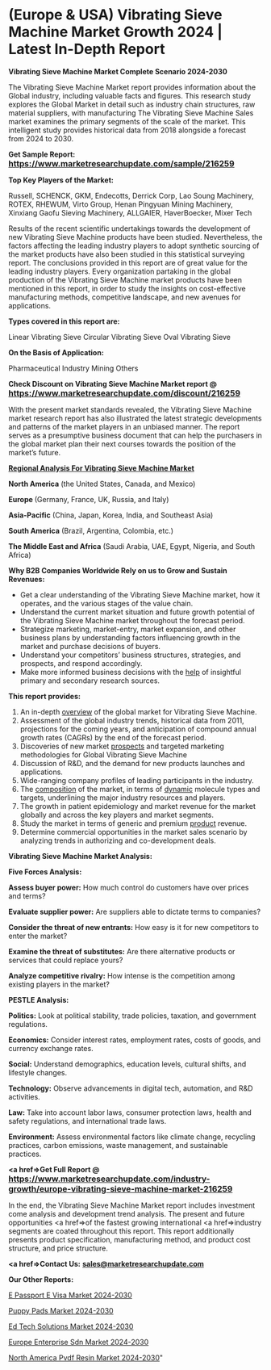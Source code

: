 # (Europe & USA) Vibrating Sieve Machine Market Growth 2024 | Latest In-Depth Report

<strong>Vibrating Sieve Machine Market Complete Scenario 2024-2030</strong>

The Vibrating Sieve Machine Market report provides information about the Global industry, including valuable facts and figures. This research study explores the Global Market in detail such as industry chain structures, raw material suppliers, with manufacturing The Vibrating Sieve Machine Sales market examines the primary segments of the scale of the market. This intelligent study provides historical data from 2018 alongside a forecast from 2024 to 2030.

<strong>Get Sample Report: <a href=https://www.marketresearchupdate.com/sample/216259><font size=3 color=#0000ff>https://www.marketresearchupdate.com/sample/216259</font></a></strong>

<strong>Top Key Players of the Market:</strong>

Russell, SCHENCK, GKM, Endecotts, Derrick Corp, Lao Soung Machinery, ROTEX, RHEWUM, Virto Group, Henan Pingyuan Mining Machinery, Xinxiang Gaofu Sieving Machinery, ALLGAIER, HaverBoecker, Mixer Tech

Results of the recent scientific undertakings towards the development of new Vibrating Sieve Machine products have been studied. Nevertheless, the factors affecting the leading industry players to adopt synthetic sourcing of the market products have also been studied in this statistical surveying report. The conclusions provided in this report are of great value for the leading industry players. Every organization partaking in the global production of the Vibrating Sieve Machine market products have been mentioned in this report, in order to study the insights on cost-effective manufacturing methods, competitive landscape, and new avenues for applications.

<strong>Types covered in this report are: </strong>

Linear Vibrating Sieve
Circular Vibrating Sieve
Oval Vibrating Sieve

<strong>On the Basis of Application:</strong>

Pharmaceutical Industry
Mining
Others

<strong>Check Discount on Vibrating Sieve Machine Market report @ <a href=https://www.marketresearchupdate.com/discount/216259><font size=3 color=#0000ff>https://www.marketresearchupdate.com/discount/216259</font></a></strong>

With the present market standards revealed, the Vibrating Sieve Machine market research report has also illustrated the latest strategic developments and patterns of the market players in an unbiased manner. The report serves as a presumptive business document that can help the purchasers in the global market plan their next courses towards the position of the market’s future.

<strong><u><b>Regional Analysis For Vibrating Sieve Machine Market</b></u></strong>

<strong><b>North America</b></strong> (the United States, Canada, and Mexico)

<strong><b>Europe </b></strong>(Germany, France, UK, Russia, and Italy)

<strong><b>Asia-Pacific</b></strong> (China, Japan, Korea, India, and Southeast Asia)

<strong><b>South America</b></strong> (Brazil, Argentina, Colombia, etc.)

<strong><b>The Middle East and Africa</b></strong> (Saudi Arabia, UAE, Egypt, Nigeria, and South Africa)

<strong>Why B2B Companies Worldwide Rely on us to Grow and Sustain Revenues:</strong>
<ul>
  <li>Get a clear understanding of the Vibrating Sieve Machine market, how it operates, and the various stages of the value chain.</li>
  <li>Understand the current market situation and future growth potential of the Vibrating Sieve Machine market throughout the forecast period.</li>
  <li>Strategize marketing, market-entry, market expansion, and other business plans by understanding factors influencing growth in the market and purchase decisions of buyers.</li>
  <li>Understand your competitors’ business structures, strategies, and prospects, and respond accordingly.</li>
  <li>Make more informed business decisions with the <a href=ASDF991299>help</a> of insightful primary and secondary research sources.</li>
</ul>
<strong>This report provides:</strong>
<ol>
  <li>An in-depth <a href=>overview</a> of the global market for Vibrating Sieve Machine.</li>
  <li>Assessment of the global industry trends, historical data from 2011, projections for the coming years, and anticipation of compound annual growth rates (CAGRs) by the end of the forecast period.</li>
  <li>Discoveries of new market <a href=>prospects</a> and targeted marketing methodologies for Global Vibrating Sieve Machine</li>
  <li>Discussion of R&amp;D, and the demand for new products launches and applications.</li>
  <li>Wide-ranging company profiles of leading participants in the industry.</li>
  <li>The <a href=ASDF881288>composition</a> of the market, in terms of <a href=>dynamic</a> molecule types and targets, underlining the major industry resources and players.</li>
  <li>The growth in patient epidemiology and market revenue for the market globally and across the key players and market segments.</li>
  <li>Study the market in terms of generic and premium <a href=>product</a> revenue.</li>
  <li>Determine commercial opportunities in the market sales scenario by analyzing trends in authorizing and co-development deals.</li>
</ol>

<strong>Vibrating Sieve Machine Market Analysis:</strong>

<strong>Five Forces Analysis:</strong>

<strong>Assess buyer power:</strong> How much control do customers have over prices and terms?

<strong>Evaluate supplier power:</strong> Are suppliers able to dictate terms to companies?

<strong>Consider the threat of new entrants:</strong> How easy is it for new competitors to enter the market?

<strong>Examine the threat of substitutes:</strong> Are there alternative products or services that could replace yours?

<strong>Analyze competitive rivalry:</strong> How intense is the competition among existing players in the market?

<strong>PESTLE Analysis:</strong>

<strong>Politics:</strong> Look at political stability, trade policies, taxation, and government regulations.

<strong>Economics:</strong> Consider interest rates, employment rates, costs of goods, and currency exchange rates.

<strong>Social:</strong> Understand demographics, education levels, cultural shifts, and lifestyle changes.

<strong>Technology:</strong> Observe advancements in digital tech, automation, and R&D activities.

<strong>Law:</strong> Take into account labor laws, consumer protection laws, health and safety regulations, and international trade laws.

<strong>Environment:</strong> Assess environmental factors like climate change, recycling practices, carbon emissions, waste management, and sustainable practices.

<strong><a href=>Get Full Report</a> @ <a href=https://www.marketresearchupdate.com/industry-growth/europe-vibrating-sieve-machine-market-216259><font size=3 color=#0000ff>https://www.marketresearchupdate.com/industry-growth/europe-vibrating-sieve-machine-market-216259</font></a></strong>

In the end, the Vibrating Sieve Machine Market report includes investment come analysis and development trend analysis. The present and future opportunities <a href=>of</a> the fastest growing international <a href=>industry</a> segments are coated throughout this report. This report additionally presents product specification, manufacturing method, and product cost structure, and price structure.

<strong><a href=><strong>Contact Us:</strong></a></strong>
<strong>sales@marketresearchupdate.com</strong>

<strong>Our Other Reports:</strong>

<a href=https://www.linkedin.com/pulse/e-passport-e-visa-market-analyzing-latest-developments>E Passport E Visa Market 2024-2030</a>

<a href=https://www.linkedin.com/pulse/puppy-pads-market-analysis-segment-region-growth>Puppy Pads Market 2024-2030</a>

<a href=https://www.linkedin.com/pulse/ed-tech-solutions-market-size-trends>Ed Tech Solutions Market 2024-2030</a>

<a href=https://www.linkedin.com/pulse/europe-enterprise-sdn-market-size-2023-f1ybf/>Europe Enterprise Sdn Market 2024-2030</a>

<a href=https://www.linkedin.com/pulse/north-america-pvdf-resin-market-statistics-2023-lkwwf/>North America Pvdf Resin Market 2024-2030</a>"
